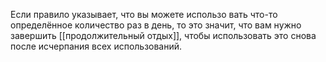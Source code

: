 Если правило указывает, что вы можете использо вать что-то определённое количество раз в день, то это значит, что вам нужно завершить [[продолжительный отдых]], чтобы использовать это снова после исчерпания всех использований.